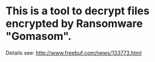 # This is a tool to decrypt files encrypted by Ransomware "Gomasom".

Details see: http://www.freebuf.com/news/133773.html
